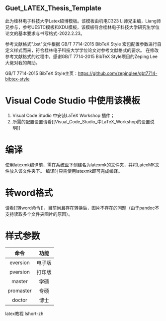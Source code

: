 Guet_LATEX_Thesis_Template
---
此为桂林电子科技大学Latex硕博模板。该模板由机电C323 Li师兄主编，Liang师兄参与，参考UESTC模板和XDU模板，该模板符合桂林电子科技大学研究生学位论文的基本要求与书写格式-2022.2.23。


参考文献格式".bst"文件根据 GB/T 7714-2015 BibTeX Style 宏包配置参数进行自定义样式而来，符合桂林电子科技大学学位论文对参考文献格式的要求。
在修改参考文献格式的过程中，感谢GB/T 7714-2015 BibTeX Style项目的Zeping Lee大佬对我的帮助。

GB/T 7714-2015 BibTeX Style主页：https://github.com/zepinglee/gbt7714-bibtex-style

# Visual Code Studio 中使用该模板
1. Visual Code Studio 中安装LaTeX Workshop 插件；
2. 所需的配置设置请看[[Visual_Code_Studio_中LaTeX_Workshop的设置说明]]

# 编译
使用latexmk编译前，需在系统盘下创建名为latexmk的文件夹，并将LatexMK文件放入该文件夹下。
编译时只需使用latexmk即可完成编译。

# 转word格式
请看[[转word命令]]，目前尚且存在转换后，图片不存在的问题（由于pandoc不支持读取多个文件夹图片的原因）。


# 样式参数
|    命令   |  功能  |
|:---------:|:------:|
|  eversion | 电子版 |
|  pversion | 打印版 |
|   master  |  学硕  |
| promaster |  专硕  |
|   doctor  |  博士  |

 latex教程 lshort-zh